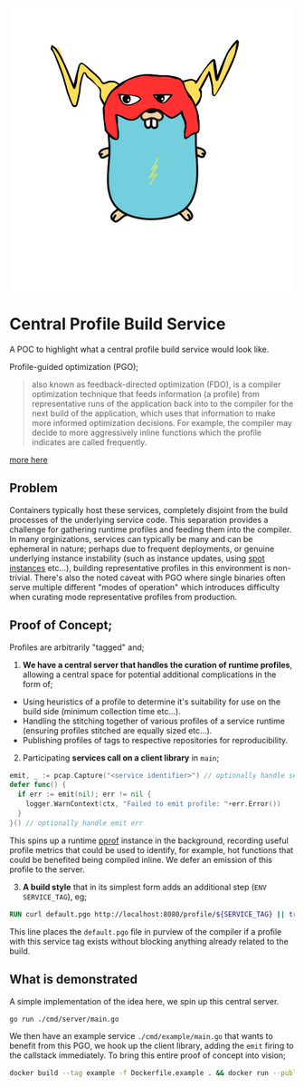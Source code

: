 <p align="center">
  <img src="./docs/kitted-gopher.png" alt="A gangster Gopher that's kitted"/>
</p>

# Central Profile Build Service
A POC to highlight what a central profile build service would look like.

Profile-guided optimization (PGO);
> also known as feedback-directed optimization (FDO), is a compiler optimization technique that feeds information (a profile) from representative runs of the application back into to the compiler for the next build of the application, which uses that information to make more informed optimization decisions. For example, the compiler may decide to more aggressively inline functions which the profile indicates are called frequently.

[more here](https://go.dev/doc/pgo)

## Problem
Containers typically host these services, completely disjoint from the build processes of the underlying service code. This separation provides a challenge for gathering runtime profiles and feeding them into the compiler. In many orginizations, services can typically be many and can be ephemeral in nature; perhaps due to frequent deployments, or genuine underlying instance instability (such as instance updates, using [spot instances](https://aws.amazon.com/ec2/spot/) etc...), building representative profiles in this environment is non-trivial. There's also the noted caveat with PGO where single binaries often serve multiple different "modes of operation" which introduces difficulty when curating mode representative profiles from production. 

## Proof of Concept;
Profiles are arbitrarily "tagged" and;

1. **We have a central server that handles the curation of runtime profiles**, allowing a central space for potential additional complications in the form of;
  - Using heuristics of a profile to determine it's suitability for use on the build side (minimum collection time etc...).
  - Handling the stitching together of various profiles of a service runtime (ensuring profiles stitched are equally sized etc...).
  - Publishing profiles of tags to respective repositories for reproducibility.

2. Participating **services call on a client library** in `main`;

```go
emit, _ := pcap.Capture("<service identifier>") // optionally handle setup err
defer func() {
  if err := emit(nil); err != nil {
    logger.WarnContext(ctx, "Failed to emit profile: "+err.Error())
  }
}() // optionally handle emit err
```

This spins up a runtime [pprof](https://pkg.go.dev/runtime/pprof) instance in the background, recording useful profile metrics that could be used to identify, for example, hot functions that could be benefited being compiled inline. We defer an emission of this profile to the server.

3. **A build style** that in its simplest form adds an additional step (`ENV SERVICE_TAG`), eg;

```Dockerfile
RUN curl default.pgo http://localhost:8080/profile/${SERVICE_TAG} || true
```

This line places the `default.pgo` file in purview of the compiler if a profile with this service tag exists without blocking anything already related to the build.

## What is demonstrated
A simple implementation of the idea here, we spin up this central server.

```bash
go run ./cmd/server/main.go
```

We then have an example service `./cmd/example/main.go` that wants to benefit from this PGO, we hook up the client library, adding the `emit` firing to the callstack immediately. To bring this entire proof of concept into vision;

```bash
docker build --tag example -f Dockerfile.example . && docker run --publish 8081:8081 example
```
